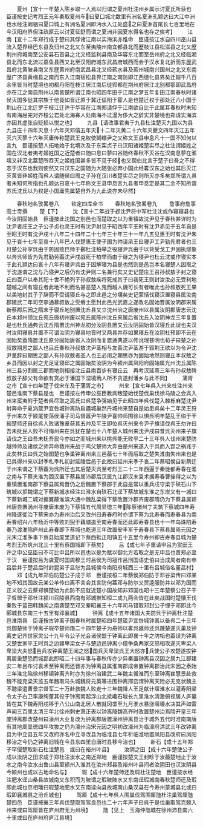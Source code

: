 <!-- { "loadSidebar": true } -->
　　夏州【宣十一年楚入陈乡取一人焉以归谓之夏州杜注州乡属示讨夏氏所获也　臣谨按史记考烈王元年秦取夏州车曰夏口城北数里有洲名夏洲孔颖达曰大江中洲也水经注阚骃曰夏口城上有洲名夏洲即沔水入江处盛之曰夏洲首尾长七百里地在今汉阳府界但注疏原云以讨夏征舒而谓之夏洲非因夏水得名也存之俟考】
　　江南【宣十二年郑行成于楚曰其俘诸江南以实海滨亦惟命　臣谨按江水自四川巫山县流入楚界经巴东县及归州之北又东至夷陵州南宜都县北而歴枝江县松滋县之北又歴荆州府城南至公安县石首县之北又经监利县南及华容东北而至岳州府之北又经临湘县北而东北流过嘉鱼县西又北至汉阳府城东武昌府城西而会于汉水复北折而东歴武昌府北黄陂县南又东歴黄州府南武昌县北又经蕲水县及蕲州城南兴国州之北又东南歴广济县黄梅县之南而东入江南宿松县界江南之南防即江西徳化县界矣迁廻千八百余里皆当时楚境也初都丹阳在枝江居江南后徙郢都在荆州府居江北别都鄂即武昌府亦在江之南自荆州以南皆楚所谓江南也昭四年田于江南之梦五年复田江南春秋时诸侯灭国多徙其宗族于他竟如晋迁原于冀迁偪阳于霍人是也楚迁权于那处迁六小国于荆山在江北迁罗于枝江迁许于华容在江南郑请俘于江南欲自比于此属耳春秋时未知有南海屈完对齐桓公君处北海寡人处南海不过漫为侈大之辞实非楚境也郑请实海滨亦因其虚张自贬损以悦之也】
　　九县【请改事君夷于九县杜注楚灭九国以为县九县庄十四年灭息十六年灭邓僖五年灭十二年灭黄二十六年灭夔文四年灭江五年灭六灭蓼十六年灭庸传称楚武王克权使鬬缗尹之又称文王县申息凡十一国不知何以言九　臣谨按楚人拓地始于北境次及于东栾贞子曰汉阳诸姬楚实尽之杜注谓姬姓之国在汉北者夷考姬姓国之近楚者曰随曰息曰蓼曰谷随终春秋不灭谷在汉南息蓼在淮壖又非汉北葢楚所吞灭之姬姓国甚多皆不见于经也又鬬伯比言于楚子曰吾之不得志于汉东也我则使然又曰汉东之国随为大随张必弃小国此经畧汉东之始也其后灭江灭黄皆非姬姓而呉人谓随侯曰周之子孙在汉川者楚实尽之则所灭亦多矣郑所谓九县者未知何所指也孔颖达曰哀十七年称文王县申息言九县者申息定是其二余不知所谓苏氏沈氏以为权是小国庸先属楚自外为九此说亦未尽然】












　　春秋地名攷畧卷八
　　钦定四库全书
　　春秋地名攷畧卷九
　　詹事府詹事高士竒撰
　　楚【下】
　　沈【宣十二年战于邲沈尹将中军杜注沈或作寝寝县也今汝阴固始县　臣谨按此沈国之别邑也而楚取之以为重镇故沈尹见于春秋甚详时为沈尹者庄王之子公子贞也灵王时有沈尹射见于昭四年平王时有沈尹赤见于五年自是至昭王时有沈尹戌十八年二十四年二十七年三十年三十一年凢五见惠王时有沈尹朱见于哀十七年至哀十八年巴人伐楚惠王使子国为帅请承王曰寝尹工尹勤先君者也三月楚公孙寜呉由于防固败巴师于鄾杜注柏举之役寝尹呉由于以背受戈工尹固执燧象以奔呉师皆为先君勤劳葢沈尹戍战死于柏举而由于继之为寝尹也杜云沈或作寝实本于此孔頴达曰哀十八年有寝尹呉由于因解寝为县是也然则是邑岂本名寝楚人因取之于沈遂谓之沈与乃寝尹之后仍有沈尹则二名兼行矣又史记楚庄王召孙叔敖子封之寝丘四百户以奉其祀十世不絶列子孙叔敖疾将死戒其子曰我死王则封汝汝必无受利地楚越之间有寝丘者此地不利而名甚恶楚人鬼而越人禨可长有者唯此也孙叔敖死王果以美地封其子子辞而不受请寝丘与之即此邑之分壤矣史记蒙恬伐寝汉置寝县属汝南郡建武二年司空李通慕叔敖之受瘠土愿封此邑光武嘉之遂改名固始晋属汝阴郡宋属新蔡郡后因之隋末于寝丘地别置沈丘县又立沈州治之唐废州以县属汝阴郡唐志云沈丘本邥州领沈丘宛丘唐初州废以宛丘属陈州沈丘来属后省沈丘入汝阴神龙三年复置是也杜氏通典云沈丘隋置沈州神龙初分汝阴县置又云汝阴固始皆汉寝丘此误也夫汉时汝阴寝县并置不可谓汝阴为寝县地晋时又两县并存如果寝丘在汝阴杜预即不云在固始矣葢隋置沈丘原分固始唐省入汝阴而复置通典遂以传讹理甚明也荀子曰楚之孙叔敖期思之鄙人也吕氏春秋孙叔敖沈尹茎相与友善沈尹茎游于郢荆王欲以为令尹沈尹茎辞曰期思之鄙人有孙叔敖者圣人也王必用之期思亦为固始地然则寝丘本叔敖之乡县而因以封之尤足证寝邱之属固始矣汝阴为今颍州属凤阳府固始属光州沈丘属陈州三县分割属三郡而地则相接沈丘县南百步有寝丘云　再考汉延熹三年有孙叔敖碑叔敖子辞父有命欲有赏必于潘国下湿墝埆人所不贪遂封潘乡与此不同】
　　蒲胥之市【宣十四年楚子伐宋车及于蒲胥之市】
　　州来【宣七年呉入州来杜注州来楚邑淮南下蔡县是也　臣谨按左传申公巫臣教呉叛楚始伐楚伐巢伐徐马陵之会呉入州来蛮夷附于楚者呉尽取之高氏曰呉楚争强始见于此昭四年呉伐楚入棘栎麻楚沈尹射奔命于夏汭箴尹宜咎城钟离防启疆城巢然丹城州来楚自是始患呉矣十二年灵王狩于州来次于颍尾使荡侯潘子司马督嚣尹午陵尹喜帅师围徐以惧呉明年楚乱王缢于干谿楚师还自徐呉人败诸豫章获其五帅及平王即位呉灭州来令尹子旗请伐呉王勿许曰吾未抚民人败不可悔州来在呉犹在楚也十八年楚人城州来沈尹戌曰昔呉灭州来子旗请伐之王曰吾未抚吾民今亦如之而城州来以挑呉能无败乎二十三年呉人伐州来楚防越帅师及诸侯之师奔命救州来战于鸡父楚师大奔由是州来遂入于呉而入郢之祸兆于此矣林氏曰呉之始图楚也争巢钟离州来三邑葢七十年而后取之楚失淮由失州来也是已呉得州来以封季札季札初封延陵后邑于此故曰延州来季子哀二年蔡昭侯自新蔡迁于州来谓之下蔡葢为呉所迁也其后楚灭呉至考烈王二十二年西逼于秦徙都寿春在淮之南与下蔡夹淮为固汉置下蔡县属沛郡后汉属九江郡汉末袁术据寿春曹操得之以为重镇置淮南郡下蔡县属焉晋仍之后魏置下蔡郡于此自是常以重兵戍守梁于硖石山下筑城以拒魏谓之下蔡新城水经注曰淮水自硖石北迳下蔡故城东淮之东岸又有一城曰下蔡新城二城对据翼蔽淮滨大通中魏乱梁得下蔡改置汴郡齐废郡隋仍为下蔡县属颖州唐尝置涡州寻废唐末废为下蔡镇五代周显徳三年陈蔡诸州丁夫筑下蔡城四年寿州降遂徙治下蔡宋亦为寿州治后又改州曰寿春府时亦谓下蔡为北寿春而寿春县为南寿春绍兴六年杨沂中等败刘猊于藕塘追至南寿春而还此即寿春县也十一年乌珠陷寿春乃渡淮陷庐州此寿春即下蔡城也乾道三年改置安丰军于寿春县下蔡县属焉元因之元末江淮多事下蔡县始废里道记下蔡西抵正阳镇五十五里今寿州即古寿春县城为楚考烈王所筑州北三十里有蔡国城即下蔡矣】
　　吕【成七年子重请申吕为赏田王许之申公巫臣曰不可比申吕所以邑也以是为赋以御北方若取之是无申吕也晋郑必至于汉　臣谨按吕为虞夏时国周穆王时吕侯为司冦作吕刑国语史伯曰当成周者南有申吕后并于楚吕后时封昆弟子吕恕为吕城侯今南阳府城西三十里有吕城俗名董吕村】
　　邓【成九年郑伯防楚公子成于邓　臣谨按桓二年蔡侯郑伯防于邓谷梁传曰邓某地不知其国故云某公羊传曰离不言会其言防何葢邓与防尔又贾逵服防并以邓为国而正义驳之云蔡郑惧楚始为此防不应就近楚小国故知非邓国也昭十三年楚蔡公召子干子晳盟于邓杜注颍川召陵县西南有邓城推知桓二成九两会皆在此矣战国时楚懐王伐秦败于蓝田韩魏闻之南袭楚至邓又秦昭襄王十六年司马错取邓封公子悝于邓即此今郾城县东南三十五里有邓襄城】
　　钟离【成十五年诸国大夫防呉于钟离杜注楚邑淮南县　臣谨按古钟离子国春秋时属楚昭四年楚箴尹宜咎城钟离以备呉二十三年呉御楚师于钟离子瑕卒楚师熸二十四年楚子为舟师以畧呉疆师还呉踵楚遂灭巢及钟离史记齐世家灵公十九年令公子光会诸侯盟于钟离此即襄十年之防柤也葢误为钟离又楚世家平王时呉之边疆卑梁女子与楚边邑钟离小僮争桑两家交怒相攻遂灭卑梁人卑梁大夫怒邑兵攻钟离楚王闻之怒国兵灭卑梁呉王大怒亦兵使公子攻楚遂拔钟离居巢楚恐而城郢此即昭二十四年事与春秋传亦少异秦置钟离县汉因之属九江郡建安二年吕布讨袁术至钟离而还晋亦为钟离县属淮南郡成帝置钟离郡治此宋因之泰始三年淮北陷徐州移镇钟离齐时亦为徐州治建武二年魏主循淮而东至钟离崔慧景赴救魏不能克梁天监五年魏取马头城魏将元英等进围钟离邢峦谓钟离天险必无克状魏主不聴梁遣曹景宗督军二十万赴救魏人败走十三年魏降人王足献计堰淮水以灌寿阳梁令太子右卫率康绚董其役于钟离南起浮山北抵巉石堰长九里淮水清激俯视居人庐墓皆在其下魏寿阳戍移于八公山南北居人散就冈垄至九月淮水暴涨堰壊水决其声如雷声闻三百里太清三年北徐州刺史萧正表以钟离降魏高齐时改置楚州治焉隋开皇三年废钟离郡改楚州曰濠州大业复改为钟离郡唐置濠州钟离县治于城外五代时淮南南唐有其地周显徳四年攻抜之仍为濠州治宋元因之明初改濠州为临濠府洪武三年改钟离县为中立县五年又改府亦名中立寻改县为临淮县七年析临淮地置凤阳县改府曰凤阳移治之今仍之钟离旧城在今县东四里自唐时县移今治也】
　　新石【成十五年郑子罕侵楚取新石杜注楚邑　或曰在裕州叶县】
　　汝阴之田【成十六年楚使公子成以汝阴之田求成于郑杜注汝水之南近郑地　臣谨按楚文王封畛于汝葢楚地止于汝水之南今汝水出鲁山县至颍州入淮其在汝州郏县及裕州叶县间者汝阴田也汉汝阴县今颍州也或以古地命名与】
　　瑕【成十六年楚师还及瑕杜注楚地　臣谨按水经注肥水迳山桑县故城南又东积而为陂谓之瑕陂陂水又东南迳瑕城南春秋楚师还及瑕即此城也京相璠曰瑕楚地肥水又东南迳向县故城南山桑汉县在今寿州蒙城县北或曰瑕即襄城县之汾丘城也】
　　驾厘【成十七年呉人围巢伐驾围厘虺杜注巢驾厘虺楚四邑　臣谨按襄三年呉伐楚取驾驾良邑也二十六年声子曰呉于是伐巢取驾克棘入州来或曰驾厘皆在庐州府无为州境】
　　虺【见上　玉海仲虺城在徐州沛县南六十里或曰在庐州府庐江县境】
